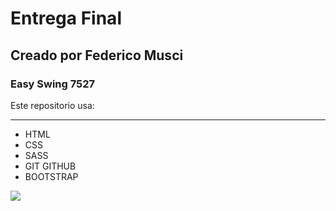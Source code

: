 #  Entrega Final

## Creado por Federico Musci

### Easy Swing 7527

Este repositorio usa:

------------

- HTML 
- CSS
- SASS
- GIT GITHUB
- BOOTSTRAP

[![](https://evrodom-vl.ru/wa-data/public/shop/products/46/04/446/images/2584/2584.970.jpg)](https://evrodom-vl.ru/wa-data/public/shop/products/46/04/446/images/2584/2584.970.jpg)





